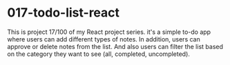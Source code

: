 # 017-todo-list-react
This is project 17/100 of my React project series. it's a simple to-do app where users can add different types of notes. In addition, users can approve or delete notes from the list. And also users can filter the list based on the category they want to see (all, completed, uncompleted).
